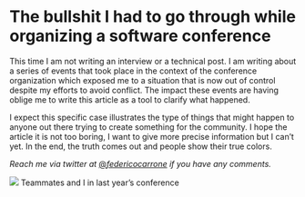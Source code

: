 # **The bullshit I had to go through while organizing a software conference**


This time I am not writing an interview or a technical post. I am writing about a series of events that took place in the context of the conference organization which exposed me to a situation that is now out of control despite my efforts to avoid conflict. The impact these events are having oblige me to write this article as a tool to clarify what happened.

I expect this specific case illustrates the type of things that might happen to anyone out there trying to create something for the community. I hope the article it is not too boring, I want to give more precise information but I can’t yet. In the end, the truth comes out and people show their true colors.

_Reach me via twitter at_ [@_federicocarrone_](https://twitter.com/federicocarrone/) _if you have any comments._

![](https://miro.medium.com/max/860/1*EuMfVua_a5Ch7RaAbc9gRQ.jpeg?q=20)
Teammates and I in last year’s conference






